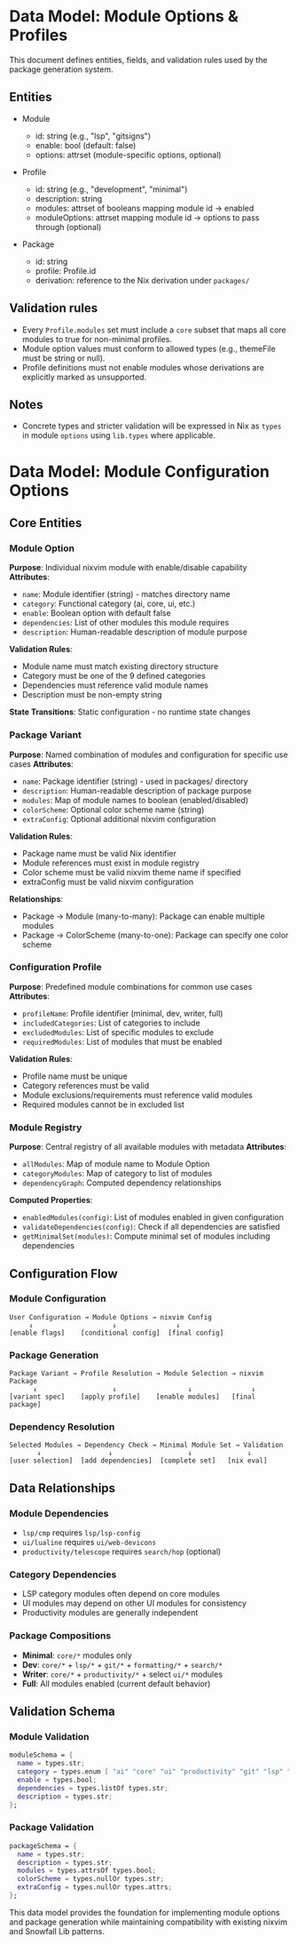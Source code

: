 # Data Model: Module Options & Profiles

This document defines entities, fields, and validation rules used by the package generation system.

Entities
--------

- Module
  - id: string (e.g., "lsp", "gitsigns")
  - enable: bool (default: false)
  - options: attrset (module-specific options, optional)

- Profile
  - id: string (e.g., "development", "minimal")
  - description: string
  - modules: attrset of booleans mapping module id → enabled
  - moduleOptions: attrset mapping module id → options to pass through (optional)

- Package
  - id: string
  - profile: Profile.id
  - derivation: reference to the Nix derivation under `packages/`

Validation rules
----------------
- Every `Profile.modules` set must include a `core` subset that maps all core modules to true for non-minimal profiles.
- Module option values must conform to allowed types (e.g., themeFile must be string or null).
- Profile definitions must not enable modules whose derivations are explicitly marked as unsupported.

Notes
-----
- Concrete types and stricter validation will be expressed in Nix as `types` in module `options` using `lib.types` where applicable.
# Data Model: Module Configuration Options

## Core Entities

### Module Option
**Purpose**: Individual nixvim module with enable/disable capability
**Attributes**:
- `name`: Module identifier (string) - matches directory name
- `category`: Functional category (ai, core, ui, etc.)
- `enable`: Boolean option with default false
- `dependencies`: List of other modules this module requires
- `description`: Human-readable description of module purpose

**Validation Rules**:
- Module name must match existing directory structure
- Category must be one of the 9 defined categories
- Dependencies must reference valid module names
- Description must be non-empty string

**State Transitions**: Static configuration - no runtime state changes

### Package Variant
**Purpose**: Named combination of modules and configuration for specific use cases
**Attributes**:
- `name`: Package identifier (string) - used in packages/ directory
- `description`: Human-readable description of package purpose
- `modules`: Map of module names to boolean (enabled/disabled)
- `colorScheme`: Optional color scheme name (string)
- `extraConfig`: Optional additional nixvim configuration

**Validation Rules**:
- Package name must be valid Nix identifier
- Module references must exist in module registry
- Color scheme must be valid nixvim theme name if specified
- extraConfig must be valid nixvim configuration

**Relationships**:
- Package → Module (many-to-many): Package can enable multiple modules
- Package → ColorScheme (many-to-one): Package can specify one color scheme

### Configuration Profile
**Purpose**: Predefined module combinations for common use cases
**Attributes**:
- `profileName`: Profile identifier (minimal, dev, writer, full)
- `includedCategories`: List of categories to include
- `excludedModules`: List of specific modules to exclude
- `requiredModules`: List of modules that must be enabled

**Validation Rules**:
- Profile name must be unique
- Category references must be valid
- Module exclusions/requirements must reference valid modules
- Required modules cannot be in excluded list

### Module Registry
**Purpose**: Central registry of all available modules with metadata
**Attributes**:
- `allModules`: Map of module name to Module Option
- `categoryModules`: Map of category to list of modules
- `dependencyGraph`: Computed dependency relationships

**Computed Properties**:
- `enabledModules(config)`: List of modules enabled in given configuration
- `validateDependencies(config)`: Check if all dependencies are satisfied
- `getMinimalSet(modules)`: Compute minimal set of modules including dependencies

## Configuration Flow

### Module Configuration
```
User Configuration → Module Options → nixvim Config
     ↓                    ↓               ↓
[enable flags]    [conditional config]  [final config]
```

### Package Generation
```
Package Variant → Profile Resolution → Module Selection → nixvim Package
      ↓                   ↓                  ↓               ↓
[variant spec]    [apply profile]    [enable modules]   [final package]
```

### Dependency Resolution
```
Selected Modules → Dependency Check → Minimal Module Set → Validation
       ↓                 ↓                   ↓              ↓
[user selection]  [add dependencies]  [complete set]   [nix eval]
```

## Data Relationships

### Module Dependencies
- `lsp/cmp` requires `lsp/lsp-config`
- `ui/lualine` requires `ui/web-devicons`
- `productivity/telescope` requires `search/hop` (optional)

### Category Dependencies
- LSP category modules often depend on core modules
- UI modules may depend on other UI modules for consistency
- Productivity modules are generally independent

### Package Compositions
- **Minimal**: `core/*` modules only
- **Dev**: `core/*` + `lsp/*` + `git/*` + `formatting/*` + `search/*`
- **Writer**: `core/*` + `productivity/*` + select `ui/*` modules
- **Full**: All modules enabled (current default behavior)

## Validation Schema

### Module Validation
```nix
moduleSchema = {
  name = types.str;
  category = types.enum [ "ai" "core" "ui" "productivity" "git" "lsp" "formatting" "search" "utilities" ];
  enable = types.bool;
  dependencies = types.listOf types.str;
  description = types.str;
};
```

### Package Validation
```nix
packageSchema = {
  name = types.str;
  description = types.str;
  modules = types.attrsOf types.bool;
  colorScheme = types.nullOr types.str;
  extraConfig = types.nullOr types.attrs;
};
```

This data model provides the foundation for implementing module options and package generation while maintaining compatibility with existing nixvim and Snowfall Lib patterns.